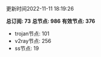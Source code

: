 更新时间2022-11-11 18:19:26

**总订阅: 73**
**总节点: 986**
**有效节点: 376**
- trojan节点: 101
- v2ray节点: 256
- ss节点: 19
